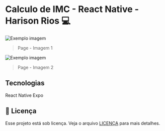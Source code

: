 # Calculo de IMC - React Native - Harison Rios 💻

<img src=".github/preview1.jpg" alt="Exemplo imagem">

>  Page - Imagem 1

<img src=".github/preview2.jpg" alt="Exemplo imagem">

>  Page - Imagem 2

## Tecnologias

React Native
Expo
 
## 📝 Licença

Esse projeto está sob licença. Veja o arquivo [LICENÇA](LICENSE.md) para mais detalhes.

